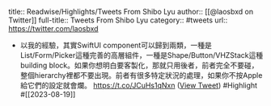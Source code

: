 title:: Readwise/Highlights/Tweets From Shibo Lyu
author:: [[@laosbxd on Twitter]]
full-title:: Tweets From Shibo Lyu
category:: #tweets
url:: https://twitter.com/laosbxd

- 以我的經驗，其實SwiftUI component可以歸到兩類，一種是List/Form/Picker這種完善的高層組件，一種是Shape/Button/VHZStack這種building block。如果你想明白要客製化，那就只用後者，前者完全不要碰，整個hierarchy裡都不要出現。前者有很多特定狀況的處理，如果你不按Apple給它們的設定就會爛。 https://t.co/JCuHs1qNxn ([View Tweet](https://twitter.com/laosbxd/status/1620648440387756035)) #Highlight #[[2023-08-19]]